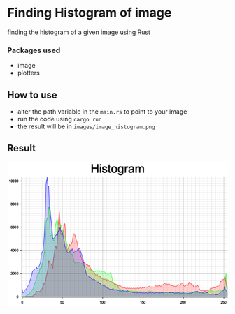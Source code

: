 # Finding Histogram of image

finding the histogram of a given image using Rust

### Packages used

- image
- plotters

## How to use

- alter the path variable in the `main.rs` to point to your image
- run the code using `cargo run`
- the result will be in `images/image_histogram.png`

## Result

![result](images/image_histogram.png)

